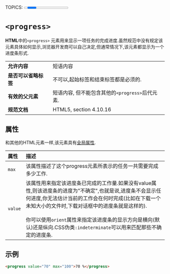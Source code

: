 TOPICS: <progress>
AUTHORS: Florian Scholz; fscholz@mozilla.net; mdn:fscholz
         紫云飞; ziyunfei@mozilla.net; mdn:ziyunfei
         Keiichi; ethertank@mozilla.net; mdn:ethertank

# `<progress>`

**HTML**中的`<progress>` 元素用来显示一项任务的完成进度.虽然规范中没有规定该元素具体如何显示,浏览器开发商可以自己决定,但通常情况下,该元素都显示为一个进度条形式.

|  |  |
| :-- | :-- |
| **允许内容** | 短语内容 |
| **是否可以省略标签** | 不可以,起始标签和结束标签都是必须的. |
| **有效的父元素** | 短语内容, 但不能包含其他的`<progress>`后代元素. |
| **规范文档** | HTML5, section 4.10.16 |

## 属性

和其他的HTML元素一样,该元素具有[全局属性](/zh-hans/webfrontend/HTML_Global_Attributes).

| 属性 | 描述 |
| :-- | :-- |
| `max` | 该属性描述了这个progress元素所表示的任务一共需要完成多少工作. |
| `value` | 该属性用来指定该进度条已完成的工作量.如果没有value属性,则该进度条的进度为"不确定",也就是说,进度条不会显示任何进度,你无法估计当前的工作会在何时完成(比如在下载一个未知大小的文件时,下载对话框中的进度条就是这样的).<br><br>你可以使用`orient`属性来指定该进度条的显示方向是横向(默认)还是纵向.CSS伪类`:indeterminate`可以用来匹配那些不确定的进度条. |

## 示例

```html
<progress value="70" max="100">70 %</progress>
```
